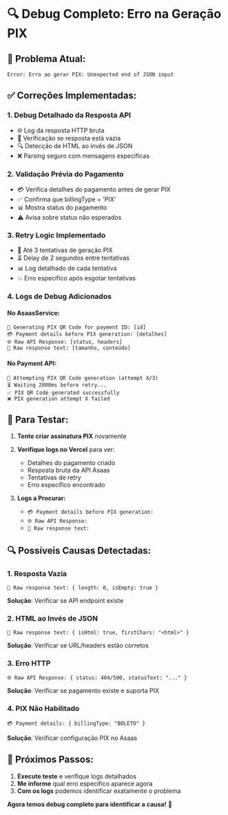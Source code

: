 # 🔍 Debug Completo: Erro na Geração PIX

## 🚨 Problema Atual:
```
Error: Erro ao gerar PIX: Unexpected end of JSON input
```

## ✅ Correções Implementadas:

### 1. **Debug Detalhado da Resposta API**
- 🌐 Log da resposta HTTP bruta
- 📄 Verificação se resposta está vazia
- 🔍 Detecção de HTML ao invés de JSON
- ❌ Parsing seguro com mensagens específicas

### 2. **Validação Prévia do Pagamento**
- 💳 Verifica detalhes do pagamento antes de gerar PIX
- ✅ Confirma que billingType = 'PIX'
- 📊 Mostra status do pagamento
- ⚠️ Avisa sobre status não esperados

### 3. **Retry Logic Implementado**
- 🔄 Até 3 tentativas de geração PIX
- ⏳ Delay de 2 segundos entre tentativas
- 📊 Log detalhado de cada tentativa
- 💥 Erro específico após esgotar tentativas

### 4. **Logs de Debug Adicionados**

#### **No AsaasService:**
```
🎯 Generating PIX QR Code for payment ID: [id]
💳 Payment details before PIX generation: [detalhes]
🌐 Raw API Response: [status, headers]
📄 Raw response text: [tamanho, conteúdo]
```

#### **No Payment API:**
```
🎯 Attempting PIX QR Code generation (attempt X/3)
⏳ Waiting 2000ms before retry...
✅ PIX QR Code generated successfully
❌ PIX generation attempt X failed
```

## 🧪 **Para Testar:**

1. **Tente criar assinatura PIX** novamente
2. **Verifique logs no Vercel** para ver:
   - Detalhes do pagamento criado
   - Resposta bruta da API Asaas
   - Tentativas de retry
   - Erro específico encontrado

3. **Logs a Procurar:**
   - `💳 Payment details before PIX generation:`
   - `🌐 Raw API Response:`
   - `📄 Raw response text:`

## 🔍 **Possíveis Causas Detectadas:**

### 1. **Resposta Vazia**
```
📄 Raw response text: { length: 0, isEmpty: true }
```
**Solução**: Verificar se API endpoint existe

### 2. **HTML ao Invés de JSON**
```
📄 Raw response text: { isHtml: true, firstChars: "<html>" }
```
**Solução**: Verificar se URL/headers estão corretos

### 3. **Erro HTTP**
```
🌐 Raw API Response: { status: 404/500, statusText: "..." }
```
**Solução**: Verificar se pagamento existe e suporta PIX

### 4. **PIX Não Habilitado**
```
💳 Payment details: { billingType: "BOLETO" }
```
**Solução**: Verificar configuração PIX no Asaas

## 🎯 **Próximos Passos:**

1. **Execute teste** e verifique logs detalhados
2. **Me informe** qual erro específico aparece agora
3. **Com os logs** podemos identificar exatamente o problema

**Agora temos debug completo para identificar a causa!** 🚀